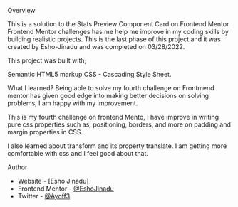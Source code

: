 Overview

This is a solution to the Stats Preview Component Card on Frontend Mentor
Frontend Mentor challenges has me help me improve in my coding skills by building realistic projects.
This is the last phase of this project and it was created by Esho-Jinadu and was completed on 03/28/2022.

This project was built with;

Semantic HTML5 markup
CSS - Cascading Style Sheet.

What I learned?
Being able to solve my fourth challenge on Frontmend mentor has given good edge into making better decisions on solving problems, 
I am happy with my improvement.

This is my fourth challenge on frontend Mento, I have improve in writing pure css properties such as; positioning, borders, and more on padding and margin properties in CSS.

I also learned about transform and its property translate. I am getting more comfortable with css and I feel good about that.

Author

- Website - [Esho Jinadu]
- Frontend Mentor - [@EshoJinadu](https://www.frontendmentor.io/profile/@EshoJinadu)
- Twitter - [@Ayoff3](https://www.twitter.com/@Ayoff3)
